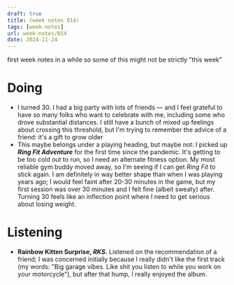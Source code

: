 ```yaml
---
draft: true
title: (week notes 014)
tags: [week-notes]
url: week-notes/014
date: 2024-11-24
---
```


first week notes in a while so some of this might not be strictly "this week"

# Doing
* I turned 30. I had a big party with lots of friends — and I feel grateful to have so many folks who want to celebrate with me, including some who drove substantial distances. I still have a bunch of mixed up feelings about crossing this threshold, but I'm trying to remember the advice of a friend: it's a gift to grow older
* This maybe belongs under a playing heading, but maybe not: I picked up **_Ring Fit Adventure_** for the first time since the pandemic. It's getting to be too cold out to run, so I need an alternate fitness option. My most reliable gym buddy moved away, so I'm seeing if I can get _Ring Fit_ to stick again. I am definitely in way better shape than when I was playing years ago; I would feel faint after 20-30 minutes in the game, but my first session was over 30 minutes and I felt fine (albeit sweaty) after. Turning 30 feels like an inflection point where I need to get serious about losing weight.
# Listening
* **Rainbow Kitten Surprise, _RKS_.** Listened on the recommendation of a friend; I was concerned initially because I really didn't like the first track (my words: "Big garage vibes. Like shit you listen to while you work on your motorcycle"), but after that hump, I really enjoyed the album.
